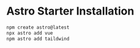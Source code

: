 # Astro Starter Installation

```sh
npm create astro@latest
npx astro add vue
npm astro add taildwind
```

